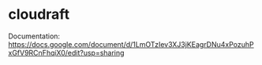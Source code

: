 # cloudraft

Documentation: https://docs.google.com/document/d/1LmOTzIev3XJ3jKEagrDNu4xPozuhPxGfV9RCnFhqiX0/edit?usp=sharing